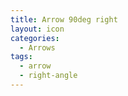```yaml
---
title: Arrow 90deg right
layout: icon
categories:
  - Arrows
tags:
  - arrow
  - right-angle
---
```

